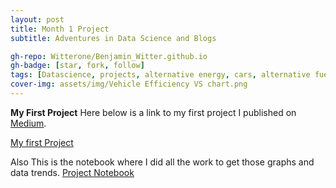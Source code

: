```yaml
---
layout: post
title: Month 1 Project
subtitle: Adventures in Data Science and Blogs

gh-repo: Witterone/Benjamin_Witter.github.io
gh-badge: [star, fork, follow]
tags: [Datascience, projects, alternative energy, cars, alternative fuel]
cover-img: assets/img/Vehicle Efficiency VS chart.png
---
```



**My First Project**
Here below is a link to my first project I published on [Medium](https://medium.com/).

[My first Project](https://medium.com/@bwitter770/the-two-fields-of-alternative-fuel-are-worlds-apart-a2880d41e649)

Also This is the notebook where I did all the work to get those graphs and data trends.
[Project Notebook](https://github.com/Witterone/Dept.-Transportation-light-vehicles/blob/master/Car_project_code.ipynb)
